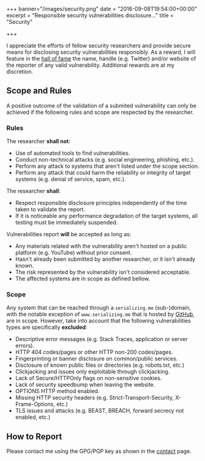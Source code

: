 +++
banner="/images/security.png"
date = "2016-09-08T19:54:00+00:00"
excerpt = "Responsible security vulnerabilities disclosure..."
title = "Security"

+++

I appreciate the efforts of fellow security researchers and provide secure means for disclosing security vulnerabilities responsibly. As a reward, I will feature in the [hall of fame][2] the name, handle (e.g. Twitter) and/or website of the reporter of any valid vulnerability. Additional rewards are at my discretion.

## Scope and Rules

A positive outcome of the validation of a submited vulnerability can only be achieved if the following rules and scope are respected by the researcher.

### Rules

The researcher __shall not__:

* Use of automated tools to find vulnerabilities.
* Conduct non-technical attacks (e.g. social engineering, phishing, etc.).
* Perform any attack to systems that aren't listed under the scope section.
* Perform any attack that could harm the reliability or integrity of target systems (e.g. denial of service, spam, etc.).

The researcher __shall__:

* Respect responsible disclosure principles independently of the time taken to validate the report.
* If it is noticeable any performance degradation of the target systems, all testing must be immediately suspended.

Vulnerabilities report __will__ be accepted as long as:

* Any materials related with the vulnerability aren't hosted on a public platform (e.g. YouTube) without prior consent.
* Hasn't already been submitted by another researcher, or it isn't already known.
* The risk represented by the vulnerability isn't considered acceptable.
* The affected systems are in scope as defined bellow.

### Scope

Any system that can be reached through a `serializing.me` (sub-)domain, with the notable exception of `www.serializing.me` that is hosted by [GitHub][3], are in scope. However, take into account that the following vulnerabilities types are specifically __excluded__:

* Descriptive error messages (e.g. Stack Traces, application or server errors).
* HTTP 404 codes/pages or other HTTP non-200 codes/pages.
* Fingerprinting or banner disclosure on common/public services.
* Disclosure of known public files or directories (e.g. robots.txt, etc.)
* Clickjacking and issues only exploitable through clickjacking.
* Lack of Secure/HTTPOnly flags on non-sensitive cookies.
* Lack of security speedbump when leaving the website.
* OPTIONS HTTP method enabled.
* Missing HTTP security headers (e.g. Strict-Transport-Security, X-Frame-Options, etc.)
* TLS issues and attacks (e.g. BEAST, BREACH, forward secrecy not enabled, etc.)


## How to Report

Please contact me using the GPG/PGP key as shown in the [contact][1] page.

[1]: /contacts/ "Contact Page"
[2]: /security/hall-of-fame/ "Hall of Fame"
[3]: https://www.github.com/ "GitHub"
